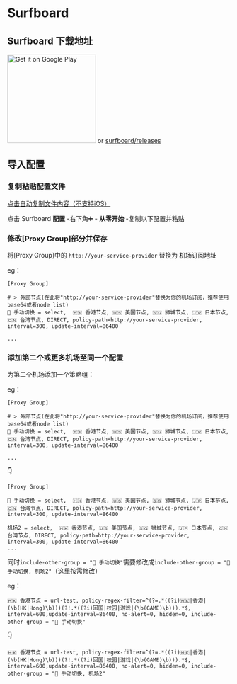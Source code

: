 # Surfboard

## Surfboard 下载地址

<a href="https://play.google.com/store/apps/details?id=com.getsurfboard"><img width="200px" alt="Get it on Google Play" src="https://play.google.com/intl/en_us/badges/static/images/badges/en_badge_web_generic.png"/></a> or [surfboard/releases](https://github.com/getsurfboard/surfboard/releases)


## 导入配置


### 复制粘贴配置文件

<a id="copyLink" href="https://raw.githubusercontent.com/Repcz/Tool/X/Surfboard/Surfboard.conf">点击自动复制文件内容（不支持iOS）</a>
<script>
  document.addEventListener('DOMContentLoaded', function () {
    const link = document.getElementById('copyLink');
    link.addEventListener('click', function (event) {
      event.preventDefault();
      const url = this.href;
      fetch(url)
        .then(response => response.text())
        .then(text => {
          const tempTextarea = document.createElement('textarea');
          tempTextarea.value = text;
          tempTextarea.style.position = 'fixed';
          tempTextarea.style.left = '-9999px';
          document.body.appendChild(tempTextarea);
          tempTextarea.focus();
          tempTextarea.select();
          try {
            const successful = document.execCommand('copy');
            if (successful) {
              alert('文件内容已复制到剪贴板，请手动粘贴！');
            } else {
              alert('iOS无法自动复制，请长按链接打开新标签页查看并复内容制！');
            }
          } catch (err) {
            console.error('Fallback: Oops, unable to copy', err);
            alert('iOS无法自动复制，请长按链接打开新标签页查看并复内容制！');
          } finally {
            document.body.removeChild(tempTextarea);
          }
        })
        .catch(console.error);
    });
  });
</script>


点击 Surfboard  **配置** -右下角➕ - **从零开始** -复制以下配置并粘贴


### 修改[Proxy Group]部分并保存

将[Proxy Group]中的 `http://your-service-provider` 替换为 机场订阅地址

eg：

```{linenums="66"}
[Proxy Group]

# > 外部节点(在此将"http://your-service-provider"替换为你的机场订阅，推荐使用base64或者node list)
🚀 手动切换 = select,  🇭🇰 香港节点, 🇺🇸 美国节点, 🇸🇬 狮城节点, 🇯🇵 日本节点, 🇨🇳 台湾节点, DIRECT, policy-path=http://your-service-provider, interval=300, update-interval=86400

...

```

### 添加第二个或更多机场至同一个配置

为第二个机场添加一个策略组：

eg：
```{linenums="66"}
[Proxy Group]

# > 外部节点(在此将"http://your-service-provider"替换为你的机场订阅，推荐使用base64或者node list)
🚀 手动切换 = select,  🇭🇰 香港节点, 🇺🇸 美国节点, 🇸🇬 狮城节点, 🇯🇵 日本节点, 🇨🇳 台湾节点, DIRECT, policy-path=http://your-service-provider, interval=300, update-interval=86400

...
```


👇


```{linenums="66"}
[Proxy Group]

🚀 手动切换 = select,  🇭🇰 香港节点, 🇺🇸 美国节点, 🇸🇬 狮城节点, 🇯🇵 日本节点, 🇨🇳 台湾节点, DIRECT, policy-path=http://your-service-provider, interval=300, update-interval=86400

机场2 = select,  🇭🇰 香港节点, 🇺🇸 美国节点, 🇸🇬 狮城节点, 🇯🇵 日本节点, 🇨🇳 台湾节点, DIRECT, policy-path=http://your-service-provider, interval=300, update-interval=86400
...
```

同时`include-other-group = "🚀 手动切换"`需要修改成`include-other-group = "🚀 手动切换, 机场2"`（这里按需修改）


eg：

```{linenums="95"}
🇭🇰 香港节点 = url-test, policy-regex-filter=^(?=.*((?i)🇭🇰|香港|(\b(HK|Hong)\b)))(?!.*((?i)回国|校园|游戏|(\b(GAME)\b))).*$, interval=600,update-interval=86400, no-alert=0, hidden=0, include-other-group = "🚀 手动切换"
```

👇

```{linenums="95"}
🇭🇰 香港节点 = url-test, policy-regex-filter=^(?=.*((?i)🇭🇰|香港|(\b(HK|Hong)\b)))(?!.*((?i)回国|校园|游戏|(\b(GAME)\b))).*$, interval=600,update-interval=86400, no-alert=0, hidden=0, include-other-group = "🚀 手动切换, 机场2"
```